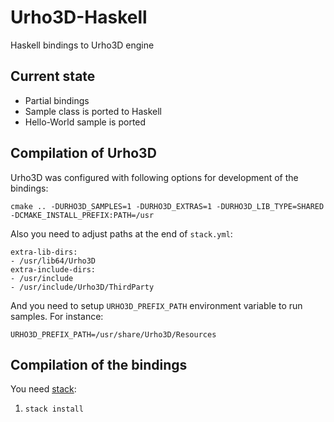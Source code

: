 # Urho3D-Haskell
Haskell bindings to Urho3D engine

## Current state

* Partial bindings
* Sample class is ported to Haskell
* Hello-World sample is ported

## Compilation of Urho3D

Urho3D was configured with following options for development of the bindings:

```
cmake .. -DURHO3D_SAMPLES=1 -DURHO3D_EXTRAS=1 -DURHO3D_LIB_TYPE=SHARED -DCMAKE_INSTALL_PREFIX:PATH=/usr
```

Also you need to adjust paths at the end of `stack.yml`:

```
extra-lib-dirs:
- /usr/lib64/Urho3D
extra-include-dirs:
- /usr/include
- /usr/include/Urho3D/ThirdParty
```

And you need to setup `URHO3D_PREFIX_PATH` environment variable to run samples. For instance:

```
URHO3D_PREFIX_PATH=/usr/share/Urho3D/Resources
```

## Compilation of the bindings

You need [stack](http://stackage.org):

1. `stack install`
